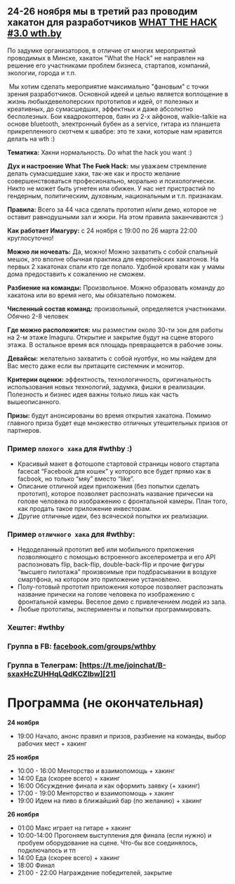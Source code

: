 ## 24-26 ноября мы в третий раз проводим хакатон для разработчиков [WHAT THE HACK #3.0 wth.by][1]

По задумке организаторов, в отличие от многих мероприятий проводимых в Минске,​ хакатон "What the Hack" не направлен на решение его участниками проблем бизнеса, стартапов,​ компаний​, экологии​, города и т.п​.

​ Мы хотим сделать мероприятие максимально "фановым" с точки зрения разработчиков.​ Основной идеей и целью является воплощение в жизнь любых​ девелоперских​ прототипов и идей​, от полезных и​ ​креативных​, до сумасшедших​, эффектных​​ и даже абсолютно бесполезных.​​​ Бои квадрокоптеров, баян из 2-х айфонов,​ walkie-talkie​ на основе bluetooth​, электронный бубен as a service, гитара из планшета прикрепленного скотчем к швабре: это те хаки, которые нам нравится делать на wth :)

**Тематика:** Хакни нормальность. Do what the hack you want :)

**Дух и настроение What The <del>Fuck</del> Hack:** мы уважаем стремление делать сумасшедшие хаки, так-же как и просто желание совершенствоваться професионально, морально и психологически. Никто не может быть угнетен или обижен. У нас нет пристрастий по гендерным, политическим, духовным, национальным и т.п. признакам.

**Правила:** Всего за 44 часа сделать прототип и/или демо, которое не оставит равнодушными зал и жюри. На этом правила заканчиваются :)

**Как работает Имагуру:** c 24 ноября с 19:00 по 26 марта 22:00 круглосуточно!

**Можно ли ночевать:** Да, можно! Можно захватить с собой спальный мешок, это вполне обычная практика для европейских хакатонов. На первых 2 хакатонах спали кто где попало. Удобной кровати как у мамы дома предоставить к сожалению не сможем.

**Разбиение на команды:** Произвольное. Можно образовать команду до хакатона или во время него, мы обязательно поможем.

**Численный состав команд:** произвольный, определяется участниками. Обячно 2-8 человек

**Где можно расположится:** мы разместим около 30-ти зон для работы на 2-м этаже Imaguru. Открытие и закрытие будут на сцене второго этажа. В остальное время вся площадь превращается в рабочие зоны.

**Девайсы:** желательно захватить с собой нуотбук, но мы найдем для Вас место даже если вы притащите системник и монитор.

**Критерии оценки:** эффектность, технологичность, оригинальность использования новых технологий, задумка, фишки в реализации. Полезность и бизнес идея важны только лишь как часть вышеописанного.

**Призы:** будут анонсированы во время открытия хакатона. Помимо главного приза будет еще множество отличных утешительных призов от партнеров.

### Пример `плохого хака` для #wthby :)

*   Красивый макет в фотошопе стартовой страницы нового стартапа facecat “Facebook для кошек” у которого все будет прямо как в facbook, но только “мяу” вместо “like”. 
*   Описание отличной идеи приложения (без попытки сделать прототип), которое позволяет распознать название прически на голове человека по изображению с фронтальной камеры. План того, как продать такое приложение инвесторам.
*   Другие отличные идеи, без всяческой попытки их реализации.

### Пример `отличного хака` для #wthby:

*   Недоделанный прототип веб или мобильного приложения позволяющего с помощью встроенного акселерометра и его API распозновать flip, back-flip, double-back-flip и прочие фигуры “высшего пилотажа” произвоимые при подбрасывании в воздухе смартфона, на котором это приложение установлено. 
*   Полу-готовый прототип приложения которое позволяет распознать название прически на голове человека по изображению с фронтальной камеры. Веселое демо с привлечением людей из зала.
*   Любые прототипы, эксперименты и попытки программировать.

### Хештег: #wthby

### Группа в FB: [facebook.com/groups/wthby][19]    
### Группа в Телеграм: [https://t.me/joinchat/B-sxaxHcZUHHqLQdKCZlbw][21]    

# Программа (не окончательная)

**24 ноября**

*   19:00 Начало, анонс правил и призов, разбиение на команды, выбор рабочих мест + хакинг

**25 ноября**

*   10:00 - 16:00 Менторство и взаимопомощь + хакинг
*   14:00 Еда (скорее всего) + хакинг
*   16:00 Обсуждение финала и как оформить заявку (+ хакинг)
*   17:00 - 19:00 Менторство и взаимопомощь + хакинг
*   19:00 Идем на пиво в ближайший бар (по желанию) + хакинг

**26 ноября**

*   01:00 Макс играет на гитаре + хакинг
*   10:00-14:00 Прогоняем выступления для финала (если нужно) и пробуем оборудование на сцене. Что-бы все соединялось, подключалось и тп
*   14:00 Еда (скорее всего) + хакинг
*   18:00 Финал
*   21:00 - 22:00 Награждение победителей, закрытие

 [1]: http://wth.by
 [2]: http://html5.by/wp-content/uploads/2015/03/wth-2.0.png
 [3]: http://xbsoftware.com
 [4]: http://imaguru.co
 [5]: http://html5.by
 [6]: http://WebNotBombs.net
 [7]: http://Yandex.ru
 [8]: http://Github.com
 [9]: https://www.jetbrains.com/
 [10]: http://www.heineken.com/
 [11]: http://coca-cola.com
 [12]: http://www.redbull.com/
 [13]: http://www.onega.by/
 [14]: http://generation.by/news6738.html
 [15]: http://habrahabr.ru/post/241473/
 [16]: http://habrahabr.ru/post/242301/
 [17]: http://xbsoftware.ru/blog/wth-hakaton-dlya-razrabotchikov/
 [18]: http://xbsoftware.com/blog/wth-2014-social-network-tourists-pintoid/
 [19]: https://www.facebook.com/groups/wthby
 [20]: http://www.youtube.com/playlist?list=PLnZ0ef3Uu2puRoEW1Cp2-18M8ker_9tom
 [21]: https://t.me/joinchat/B-sxaxHcZUHHqLQdKCZlbw
